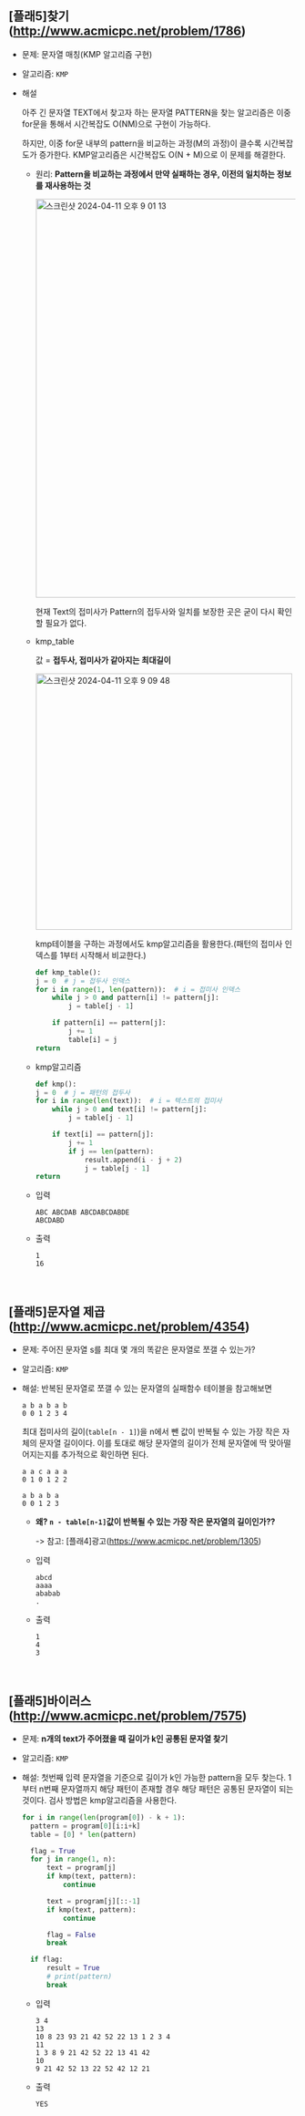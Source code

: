 ## [플래5]찾기(http://www.acmicpc.net/problem/1786)

- 문제: 문자열 매칭(KMP 알고리즘 구현)

- 알고리즘: `KMP`

- 해설

  아주 긴 문자열 TEXT에서 찾고자 하는 문자열 PATTERN을 찾는 알고리즘은 이중for문을 통해서 시간복잡도 O(NM)으로 구현이 가능하다.

  하지만, 이중 for문 내부의 pattern을 비교하는 과정(M의 과정)이 클수록 시간복잡도가 증가한다. KMP알고리즘은 시간복잡도 O(N + M)으로 이 문제를 해결한다.

  - 원리: **Pattern을 비교하는 과정에서 만약 실패하는 경우, 이전의 일치하는 정보를 재사용하는 것**

    <img width="700" alt="스크린샷 2024-04-11 오후 9 01 13" src="https://github.com/kimchanho97/algorithm/assets/104095041/f961dfe5-c8e0-4f57-9229-8a3a77824530">

    현재 Text의 접미사가 Pattern의 접두사와 일치를 보장한 곳은 굳이 다시 확인할 필요가 없다.

  - kmp_table

    값 = **접두사, 접미사가 같아지는 최대길이**

    <img width="450" alt="스크린샷 2024-04-11 오후 9 09 48" src="https://github.com/kimchanho97/algorithm/assets/104095041/64abcad2-cdda-4fe4-b56a-ac24e66398e2">

    kmp테이블을 구하는 과정에서도 kmp알고리즘을 활용한다.(패턴의 접미사 인덱스를 1부터 시작해서 비교한다.)

    ```python
    def kmp_table():
    j = 0  # j = 접두사 인덱스
    for i in range(1, len(pattern)):  # i = 접미사 인덱스
        while j > 0 and pattern[i] != pattern[j]:
            j = table[j - 1]

        if pattern[i] == pattern[j]:
            j += 1
            table[i] = j
    return
    ```

  - kmp알고리즘

    ```python
    def kmp():
    j = 0  # j = 패턴의 접두사
    for i in range(len(text)):  # i = 텍스트의 접미사
        while j > 0 and text[i] != pattern[j]:
            j = table[j - 1]

        if text[i] == pattern[j]:
            j += 1
            if j == len(pattern):
                result.append(i - j + 2)
                j = table[j - 1]
    return
    ```

  - 입력

    ```
    ABC ABCDAB ABCDABCDABDE
    ABCDABD
    ```

  - 출력

    ```
    1
    16
    ```

<br>

## [플래5]문자열 제곱(http://www.acmicpc.net/problem/4354)

- 문제: 주어진 문자열 s를 최대 몇 개의 똑같은 문자열로 쪼갤 수 있는가?

* 알고리즘: `KMP`

* 해설: 반복된 문자열로 쪼갤 수 있는 문자열의 실패함수 테이블을 참고해보면

  ```
  a b a b a b
  0 0 1 2 3 4
  ```

  최대 접미사의 길이(`table[n - 1]`)을 n에서 뺀 값이 반복될 수 있는 가장 작은 자체의 문자열 길이이다. 이를 토대로 해당 문자열의 길이가 전체 문자열에 딱 맞아떨어지는지를 추가적으로 확인하면 된다.

  ```
  a a c a a a
  0 1 0 1 2 2

  a b a b a
  0 0 1 2 3
  ```

  - **왜? `n - table[n-1]`값이 반복될 수 있는 가장 작은 문자열의 길이인가??**

    -> 참고: [플래4]광고(https://www.acmicpc.net/problem/1305)

  - 입력

    ```
    abcd
    aaaa
    ababab
    .
    ```

  - 출력

    ```
    1
    4
    3
    ```

<br>

## [플래5]바이러스(http://www.acmicpc.net/problem/7575)

- 문제: **n개의 text가 주어졌을 때 길이가 k인 공통된 문자열 찾기**

* 알고리즘: `KMP`

* 해설: 첫번째 입력 문자열을 기준으로 길이가 k인 가능한 pattern을 모두 찾는다. 1부터 n번째 문자열까지 해당 패턴이 존재할 경우 해당 패턴은 공통된 문자열이 되는 것이다. 검사 방법은 kmp알고리즘을 사용한다.

  ```python
  for i in range(len(program[0]) - k + 1):
    pattern = program[0][i:i+k]
    table = [0] * len(pattern)

    flag = True
    for j in range(1, n):
        text = program[j]
        if kmp(text, pattern):
            continue

        text = program[j][::-1]
        if kmp(text, pattern):
            continue

        flag = False
        break

    if flag:
        result = True
        # print(pattern)
        break
  ```

  - 입력

    ```
    3 4
    13
    10 8 23 93 21 42 52 22 13 1 2 3 4
    11
    1 3 8 9 21 42 52 22 13 41 42
    10
    9 21 42 52 13 22 52 42 12 21
    ```

  - 출력

    ```
    YES
    ```

<br>
